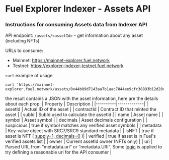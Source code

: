 # Fuel Explorer Indexer - Assets API
### Instructions for consuming Assets data from Indexer API

API endpoint:
`/assets/<assetId>`  - get information about any asset (including NFTs)

URLs to consume:
- Mainnet: https://mainnet-explorer.fuel.network
- Testnet: https://explorer-indexer-testnet.fuel.network


`curl` example of usage
```
curl 'https://mainnet-explorer.fuel.network/assets/0x44b09d7143aa7b1aac7844ee9cfc38893b12d20c3822ecb18dbf2c6846ea63f0'
```


the result contains a JSON with the asset information, here are the details about each prop:
| Property | Description |
|----------|-------------|
| assetId | Actual ID of the asset |
| contractId | Contract ID that minted the asset |
| subId | SubId used to calculate the assetId |
| name | Asset name |
| symbol | Asset symbol |
| decimals | Asset decimals configuration |
| suspicious | true if symbol matches any verified asset symbols |
| metadata | Key-value object with SRC7/SRC9 standard metadata |
| isNFT | true if asset is NFT ( [supply=1, decimals=0](https://docs.fuel.network/docs/sway-standards/src-20-native-asset/#non-fungible-asset-restrictions) )|
| verified | true if asset is in Fuel's verified assets list |
| owner | Current assetId owner (NFTs only) |
| uri | Parsed URL from “metadata.uri” or “metadata.URI”. Some [logic](https://github.com/FuelLabs/fuel-ex-demo/blob/ee73408a0ef0323eeb92414d5ed92d65e3f3f78f/packages/graphql/src/infra/gateway/AssetGateway.ts#L63-L95) is applied to try defining a reasonable uri for the API consumer |
